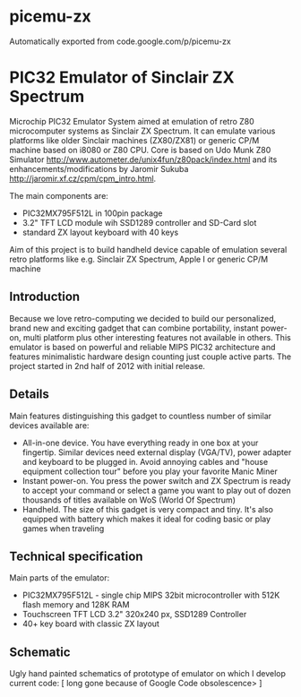 # picemu-zx
Automatically exported from code.google.com/p/picemu-zx


# PIC32 Emulator of Sinclair ZX Spectrum

Microchip PIC32 Emulator System aimed at emulation of retro Z80 microcomputer systems as Sinclair ZX Spectrum. It can emulate various platforms like older Sinclair machines (ZX80/ZX81) or generic CP/M machine based on i8080 or Z80 CPU. Core is based on Udo Munk Z80 Simulator http://www.autometer.de/unix4fun/z80pack/index.html and its enhancements/modifications by Jaromir Sukuba http://jaromir.xf.cz/cpm/cpm_intro.html.

The main components are: 
* PIC32MX795F512L in 100pin package 
* 3.2" TFT LCD module wih SSD1289 controller and SD-Card slot
* standard ZX layout keyboard with 40 keys


Aim of this project is to build handheld device capable of emulation several retro platforms like e.g. Sinclair ZX Spectrum, Apple I or generic CP/M machine

## Introduction
Because we love retro-computing we decided to build our personalized, brand new and exciting gadget that can combine portability, instant power-on, multi platform plus other interesting features not available in others. This emulator is based on powerful and reliable MIPS PIC32 architecture and features minimalistic hardware design counting just couple active parts. The project started in 2nd half of 2012 with initial release.

## Details
Main features distinguishing this gadget to countless number of similar devices available are: 
* All-in-one device. You have everything ready in one box at your fingertip. Similar devices need external display (VGA/TV), power adapter and keyboard to be plugged in. Avoid annoying cables and "house equipment collection tour" before you play your favorite Manic Miner 
* Instant power-on. You press the power switch and ZX Spectrum is ready to accept your command or select a game you want to play out of dozen thousands of titles available on WoS (World Of Spectrum) 
* Handheld. The size of this gadget is very compact and tiny. It's also equipped with battery which makes it ideal for coding basic or play games when traveling

## Technical specification
Main parts of the emulator: 
* PIC32MX795F512L - single chip MIPS 32bit microcontroller with 512K flash memory and 128K RAM 
* Touchscreen TFT LCD 3.2" 320x240 px, SSD1289 Controller 
* 40+ key board with classic ZX layout

## Schematic
Ugly hand painted schematics of prototype of emulator on which I develop current code: [ long gone because of Google Code obsolescence> ]
